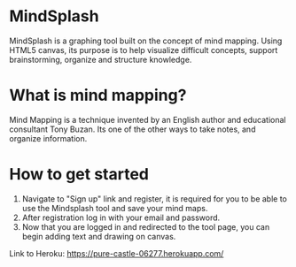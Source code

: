 # MindSplash

MindSplash is a graphing tool built on the concept of mind mapping. Using HTML5 canvas, its purpose is to help visualize difficult concepts, support brainstorming, organize and structure knowledge. 

# What is mind mapping?
Mind Mapping is a technique invented by an English author and educational consultant Tony Buzan. 
Its one of the other ways to take notes, and organize information. 

# How to get started

1. Navigate to "Sign up" link and register, it is required for you to be able to use the Mindsplash tool and save your mind maps.
2. After registration log in with your email and password.
3. Now that you are logged in and redirected to the tool page, you can begin adding text and drawing on canvas.


Link to Heroku:
https://pure-castle-06277.herokuapp.com/
